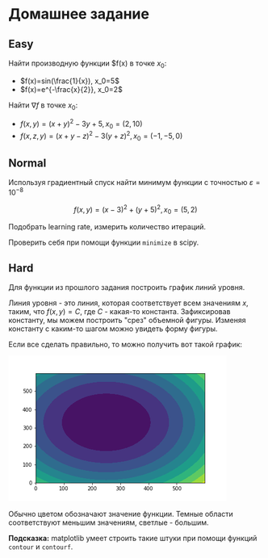 # Домашнее задание

## Easy

Найти производную функции $f(x) в точке $x_0$:

- $f(x)=sin(\frac{1}{x}), x_0=5$
- $f(x)=e^{-\frac{x}{2}}, x_0=2$

Найти $\nabla f$ в точке $x_0$:

- $f(x, y) = (x+y)^2 - 3y + 5, x_0 = (2, 10)$
- $f(x, z, y) = (x+y-z)^2 - 3(y+z)^2, x_0=(-1, -5, 0)$

## Normal

Используя градиентный спуск найти минимум функции с точностью $\varepsilon=10^{-8}$

$$f(x, y) = (x - 3)^2 + (y+5)^2, x_0=(5, 2)$$

Подобрать learning rate, измерить количество итераций.

Проверить себя при помощи функции `minimize` в scipy.

## Hard

Для функции из прошлого задания построить график линий уровня.

Линия уровня - это линия, которая соответствует всем значениям $x$, таким, что $f(x, y) = C$, где $C$ - какая-то константа. Зафиксировав константу, мы можем построить "срез" объемной фигуры. Изменяя константу с каким-то шагом можно увидеть форму фигуры.

Если все сделать правильно, то можно получить вот такой график:

![module_7_hw](../images/module_7_hw.png)

Обычно цветом обозначают значение функции. Темные области соответствуют меньшим значениям, светлые - большим.

**Подсказка:** matplotlib умеет строить такие штуки при помощи функций `contour` и `contourf`.
